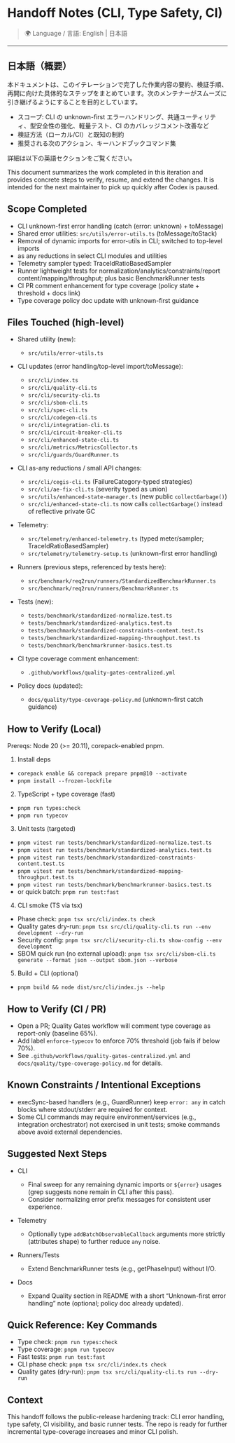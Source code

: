 # Handoff Notes (CLI, Type Safety, CI)

> 🌍 Language / 言語: English | 日本語

---

## 日本語（概要）

本ドキュメントは、このイテレーションで完了した作業内容の要約、検証手順、再開に向けた具体的なステップをまとめています。次のメンテナーがスムーズに引き継げるようにすることを目的としています。

- スコープ: CLI の unknown-first エラーハンドリング、共通ユーティリティ、型安全性の強化、軽量テスト、CI のカバレッジコメント改善など
- 検証方法（ローカル/CI）と既知の制約
- 推奨される次のアクション、キーハンドブックコマンド集

詳細は以下の英語セクションをご覧ください。

This document summarizes the work completed in this iteration and provides concrete steps to verify, resume, and extend the changes. It is intended for the next maintainer to pick up quickly after Codex is paused.

## Scope Completed

- CLI unknown-first error handling (catch (error: unknown) + toMessage)
- Shared error utilities: `src/utils/error-utils.ts` (toMessage/toStack)
- Removal of dynamic imports for error-utils in CLI; switched to top-level imports
- as any reductions in select CLI modules and utilities
- Telemetry sampler typed: TraceIdRatioBasedSampler
- Runner lightweight tests for normalization/analytics/constraints/report content/mapping/throughput; plus basic BenchmarkRunner tests
- CI PR comment enhancement for type coverage (policy state + threshold + docs link)
- Type coverage policy doc update with unknown-first guidance

## Files Touched (high-level)

- Shared utility (new):
  - `src/utils/error-utils.ts`

- CLI updates (error handling/top-level import/toMessage):
  - `src/cli/index.ts`
  - `src/cli/quality-cli.ts`
  - `src/cli/security-cli.ts`
  - `src/cli/sbom-cli.ts`
  - `src/cli/spec-cli.ts`
  - `src/cli/codegen-cli.ts`
  - `src/cli/integration-cli.ts`
  - `src/cli/circuit-breaker-cli.ts`
  - `src/cli/enhanced-state-cli.ts`
  - `src/cli/metrics/MetricsCollector.ts`
  - `src/cli/guards/GuardRunner.ts`

- CLI as-any reductions / small API changes:
  - `src/cli/cegis-cli.ts` (FailureCategory-typed strategies)
  - `src/cli/ae-fix-cli.ts` (severity typed as union)
  - `src/utils/enhanced-state-manager.ts` (new public `collectGarbage()`)
  - `src/cli/enhanced-state-cli.ts` now calls `collectGarbage()` instead of reflective private GC

- Telemetry:
  - `src/telemetry/enhanced-telemetry.ts` (typed meter/sampler; TraceIdRatioBasedSampler)
  - `src/telemetry/telemetry-setup.ts` (unknown-first error handling)

- Runners (previous steps, referenced by tests here):
  - `src/benchmark/req2run/runners/StandardizedBenchmarkRunner.ts`
  - `src/benchmark/req2run/runners/BenchmarkRunner.ts`

- Tests (new):
  - `tests/benchmark/standardized-normalize.test.ts`
  - `tests/benchmark/standardized-analytics.test.ts`
  - `tests/benchmark/standardized-constraints-content.test.ts`
  - `tests/benchmark/standardized-mapping-throughput.test.ts`
  - `tests/benchmark/benchmarkrunner-basics.test.ts`

- CI type coverage comment enhancement:
  - `.github/workflows/quality-gates-centralized.yml`

- Policy docs (updated):
  - `docs/quality/type-coverage-policy.md` (unknown-first catch guidance)

## How to Verify (Local)

Prereqs: Node 20 (>= 20.11), corepack-enabled pnpm.

1) Install deps
- `corepack enable && corepack prepare pnpm@10 --activate`
- `pnpm install --frozen-lockfile`

2) TypeScript + type coverage (fast)
- `pnpm run types:check`
- `pnpm run typecov`

3) Unit tests (targeted)
- `pnpm vitest run tests/benchmark/standardized-normalize.test.ts`
- `pnpm vitest run tests/benchmark/standardized-analytics.test.ts`
- `pnpm vitest run tests/benchmark/standardized-constraints-content.test.ts`
- `pnpm vitest run tests/benchmark/standardized-mapping-throughput.test.ts`
- `pnpm vitest run tests/benchmark/benchmarkrunner-basics.test.ts`
- or quick batch: `pnpm run test:fast`

4) CLI smoke (TS via tsx)
- Phase check: `pnpm tsx src/cli/index.ts check`
- Quality gates dry-run: `pnpm tsx src/cli/quality-cli.ts run --env development --dry-run`
- Security config: `pnpm tsx src/cli/security-cli.ts show-config --env development`
- SBOM quick run (no external upload): `pnpm tsx src/cli/sbom-cli.ts generate --format json --output sbom.json --verbose`

5) Build + CLI (optional)
- `pnpm build && node dist/src/cli/index.js --help`

## How to Verify (CI / PR)

- Open a PR; Quality Gates workflow will comment type coverage as report-only (baseline 65%).
- Add label `enforce-typecov` to enforce 70% threshold (job fails if below 70%).
- See `.github/workflows/quality-gates-centralized.yml` and `docs/quality/type-coverage-policy.md` for details.

## Known Constraints / Intentional Exceptions

- execSync-based handlers (e.g., GuardRunner) keep `error: any` in catch blocks where stdout/stderr are required for context.
- Some CLI commands may require environment/services (e.g., integration orchestrator) not exercised in unit tests; smoke commands above avoid external dependencies.

## Suggested Next Steps

- CLI
  - Final sweep for any remaining dynamic imports or `${error}` usages (grep suggests none remain in CLI after this pass).
  - Consider normalizing error prefix messages for consistent user experience.

- Telemetry
  - Optionally type `addBatchObservableCallback` arguments more strictly (attributes shape) to further reduce `any` noise.

- Runners/Tests
  - Extend BenchmarkRunner tests (e.g., getPhaseInput) without I/O.

- Docs
  - Expand Quality section in README with a short “Unknown-first error handling” note (optional; policy doc already updated).

## Quick Reference: Key Commands
- Type check: `pnpm run types:check`
- Type coverage: `pnpm run typecov`
- Fast tests: `pnpm run test:fast`
- CLI phase check: `pnpm tsx src/cli/index.ts check`
- Quality gates (dry-run): `pnpm tsx src/cli/quality-cli.ts run --dry-run`

## Context

This handoff follows the public-release hardening track: CLI error handling, type safety, CI visibility, and basic runner tests. The repo is ready for further incremental type-coverage increases and minor CLI polish.
